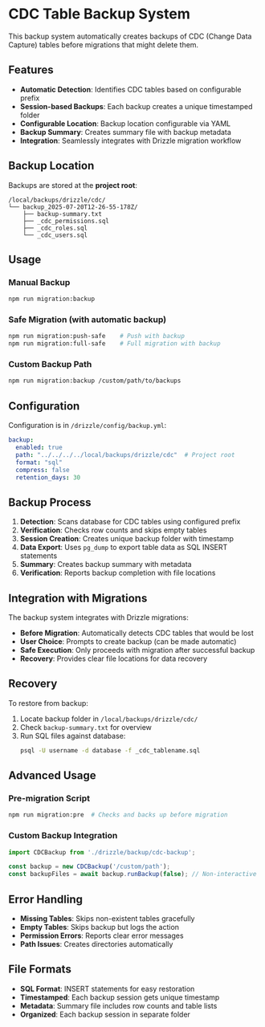 # CDC Table Backup System

This backup system automatically creates backups of CDC (Change Data Capture) tables before migrations that might delete them.

## Features

- **Automatic Detection**: Identifies CDC tables based on configurable prefix
- **Session-based Backups**: Each backup creates a unique timestamped folder
- **Configurable Location**: Backup location configurable via YAML
- **Backup Summary**: Creates summary file with backup metadata
- **Integration**: Seamlessly integrates with Drizzle migration workflow

## Backup Location

Backups are stored at the **project root**:
```
/local/backups/drizzle/cdc/
└── backup_2025-07-20T12-26-55-178Z/
    ├── backup-summary.txt
    ├── _cdc_permissions.sql
    ├── _cdc_roles.sql
    └── _cdc_users.sql
```

## Usage

### Manual Backup
```bash
npm run migration:backup
```

### Safe Migration (with automatic backup)
```bash
npm run migration:push-safe    # Push with backup
npm run migration:full-safe    # Full migration with backup
```

### Custom Backup Path
```bash
npm run migration:backup /custom/path/to/backups
```

## Configuration

Configuration is in `/drizzle/config/backup.yml`:

```yaml
backup:
  enabled: true
  path: "../../../../local/backups/drizzle/cdc"  # Project root
  format: "sql"
  compress: false
  retention_days: 30
```

## Backup Process

1. **Detection**: Scans database for CDC tables using configured prefix
2. **Verification**: Checks row counts and skips empty tables
3. **Session Creation**: Creates unique backup folder with timestamp
4. **Data Export**: Uses `pg_dump` to export table data as SQL INSERT statements
5. **Summary**: Creates backup summary with metadata
6. **Verification**: Reports backup completion with file locations

## Integration with Migrations

The backup system integrates with Drizzle migrations:

- **Before Migration**: Automatically detects CDC tables that would be lost
- **User Choice**: Prompts to create backup (can be made automatic)
- **Safe Execution**: Only proceeds with migration after successful backup
- **Recovery**: Provides clear file locations for data recovery

## Recovery

To restore from backup:

1. Locate backup folder in `/local/backups/drizzle/cdc/`
2. Check `backup-summary.txt` for overview
3. Run SQL files against database:
   ```bash
   psql -U username -d database -f _cdc_tablename.sql
   ```

## Advanced Usage

### Pre-migration Script
```bash
npm run migration:pre  # Checks and backs up before migration
```

### Custom Backup Integration
```typescript
import CDCBackup from './drizzle/backup/cdc-backup';

const backup = new CDCBackup('/custom/path');
const backupFiles = await backup.runBackup(false); // Non-interactive
```

## Error Handling

- **Missing Tables**: Skips non-existent tables gracefully
- **Empty Tables**: Skips backup but logs the action
- **Permission Errors**: Reports clear error messages
- **Path Issues**: Creates directories automatically

## File Formats

- **SQL Format**: INSERT statements for easy restoration
- **Timestamped**: Each backup session gets unique timestamp
- **Metadata**: Summary file includes row counts and table lists
- **Organized**: Each backup session in separate folder